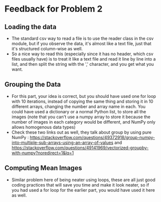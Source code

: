 # Feedback for Problem 2

## Loading the data

* The standard csv way to read a file is to use the reader class in the csv module, but if you observe the data, it's almost like a text file, just that it's structured column-wise as well.
* So a nice way to read this (especially since it has no header, which csv files usually have) is to treat it like a text file and read it line by line into a list, and then split the string with the ',' character, and you get what you want.

## Grouping the Data

* For this part, your idea is correct, but you should have used one for loop with 10 iterations, instead of copying the same thing and storing it in 10 different arrays, changing the number and array name in each. You could have used a dictionary or a normal Python list, to store all the images (note that you can't use a numpy array to store it because the number of images in each category would be different, and NumPy only allows homogenous data types)
* Check these two links out as well, they talk about group by using pure NumPy : https://stackoverflow.com/questions/49372918/group-numpy-into-multiple-sub-arrays-using-an-array-of-values and https://stackoverflow.com/questions/49141969/vectorized-groupby-with-numpy?noredirect=1&lq=1

## Computing Mean Images

* Similar problem here of being neater using loops, these are all just good coding practices that will save you time and make it look neater, so if you had used a for loop for the earlier part, you would have used it here as well.
